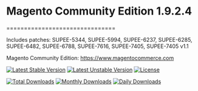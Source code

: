 # Magento Community Edition 1.9.2.4
===============================

Includes patches: SUPEE-5344, SUPEE-5994, SUPEE-6237, SUPEE-6285, SUPEE-6482, SUPEE-6788, SUPEE-7616, SUPEE-7405, SUPEE-7405 v1.1

Magento Community Edition: https://www.magentocommerce.com

[![Latest Stable Version](https://poser.pugx.org/imaginaerum/magento-community/v/stable)](https://packagist.org/packages/imaginaerum/magento-community)
[![Latest Unstable Version](https://poser.pugx.org/imaginaerum/magento-community/v/unstable)](https://packagist.org/packages/imaginaerum/magento-community)
[![License](https://poser.pugx.org/imaginaerum/magento-community/license)](https://packagist.org/packages/imaginaerum/magento-community)

[![Total Downloads](https://poser.pugx.org/imaginaerum/magento-community/downloads)](https://packagist.org/packages/imaginaerum/magento-community)
[![Monthly Downloads](https://poser.pugx.org/imaginaerum/magento-community/d/monthly)](https://packagist.org/packages/imaginaerum/magento-community)
[![Daily Downloads](https://poser.pugx.org/imaginaerum/magento-community/d/daily)](https://packagist.org/packages/imaginaerum/magento-community)

